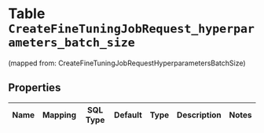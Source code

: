 
# Table `CreateFineTuningJobRequest_hyperparameters_batch_size`
(mapped from: CreateFineTuningJobRequestHyperparametersBatchSize)

## Properties
Name | Mapping | SQL Type | Default | Type | Description | Notes
---- | ------- | -------- | ------- | ---- | ----------- | -----


